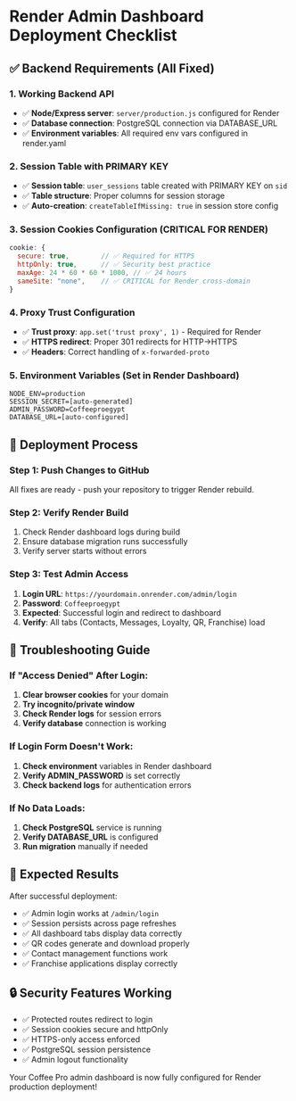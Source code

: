 # Render Admin Dashboard Deployment Checklist

## ✅ Backend Requirements (All Fixed)

### 1. Working Backend API
- ✅ **Node/Express server**: `server/production.js` configured for Render
- ✅ **Database connection**: PostgreSQL connection via DATABASE_URL
- ✅ **Environment variables**: All required env vars configured in render.yaml

### 2. Session Table with PRIMARY KEY
- ✅ **Session table**: `user_sessions` table created with PRIMARY KEY on `sid`
- ✅ **Table structure**: Proper columns for session storage
- ✅ **Auto-creation**: `createTableIfMissing: true` in session store config

### 3. Session Cookies Configuration (CRITICAL FOR RENDER)
```javascript
cookie: {
  secure: true,        // ✅ Required for HTTPS
  httpOnly: true,      // ✅ Security best practice  
  maxAge: 24 * 60 * 60 * 1000, // ✅ 24 hours
  sameSite: "none",    // ✅ CRITICAL for Render cross-domain
}
```

### 4. Proxy Trust Configuration
- ✅ **Trust proxy**: `app.set('trust proxy', 1)` - Required for Render
- ✅ **HTTPS redirect**: Proper 301 redirects for HTTP→HTTPS
- ✅ **Headers**: Correct handling of `x-forwarded-proto`

### 5. Environment Variables (Set in Render Dashboard)
```
NODE_ENV=production
SESSION_SECRET=[auto-generated]
ADMIN_PASSWORD=Coffeeproegypt  
DATABASE_URL=[auto-configured]
```

## 🔧 Deployment Process

### Step 1: Push Changes to GitHub
All fixes are ready - push your repository to trigger Render rebuild.

### Step 2: Verify Render Build
1. Check Render dashboard logs during build
2. Ensure database migration runs successfully
3. Verify server starts without errors

### Step 3: Test Admin Access
1. **Login URL**: `https://yourdomain.onrender.com/admin/login`
2. **Password**: `Coffeeproegypt`
3. **Expected**: Successful login and redirect to dashboard
4. **Verify**: All tabs (Contacts, Messages, Loyalty, QR, Franchise) load

## 🚨 Troubleshooting Guide

### If "Access Denied" After Login:
1. **Clear browser cookies** for your domain
2. **Try incognito/private window**
3. **Check Render logs** for session errors
4. **Verify database** connection is working

### If Login Form Doesn't Work:
1. **Check environment** variables in Render dashboard
2. **Verify ADMIN_PASSWORD** is set correctly
3. **Check backend logs** for authentication errors

### If No Data Loads:
1. **Check PostgreSQL** service is running
2. **Verify DATABASE_URL** is configured
3. **Run migration** manually if needed

## 🎯 Expected Results

After successful deployment:
- ✅ Admin login works at `/admin/login`
- ✅ Session persists across page refreshes
- ✅ All dashboard tabs display data correctly
- ✅ QR codes generate and download properly
- ✅ Contact management functions work
- ✅ Franchise applications display correctly

## 🔒 Security Features Working
- ✅ Protected routes redirect to login
- ✅ Session cookies secure and httpOnly
- ✅ HTTPS-only access enforced
- ✅ PostgreSQL session persistence
- ✅ Admin logout functionality

Your Coffee Pro admin dashboard is now fully configured for Render production deployment!